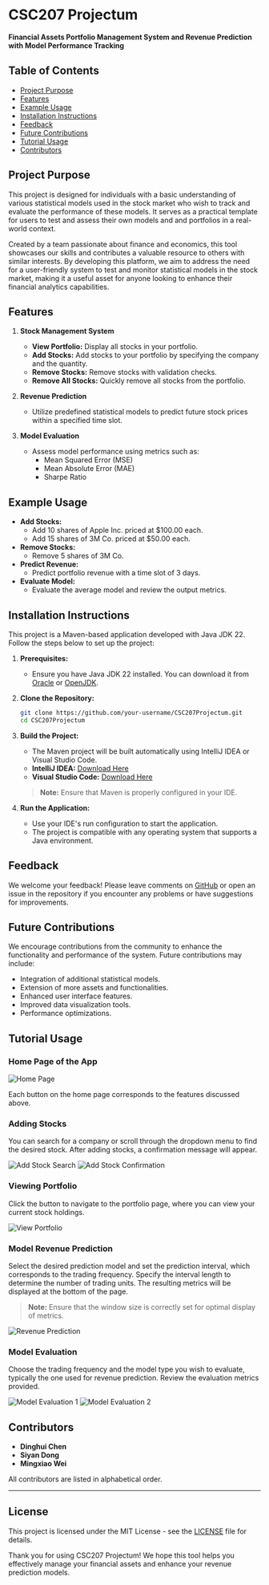 
# CSC207 Projectum

**Financial Assets Portfolio Management System and Revenue Prediction with Model Performance Tracking**

## Table of Contents
- [Project Purpose](#project-purpose)
- [Features](#features)
- [Example Usage](#example-usage)
- [Installation Instructions](#installation-instructions)
- [Feedback](#feedback)
- [Future Contributions](#future-contributions)
- [Tutorial Usage](#tutorial-usage)
- [Contributors](#contributors)

## Project Purpose

This project is designed for individuals with a basic understanding of various statistical models used in the stock market who wish to track and evaluate the performance of these models. It serves as a practical template for users to test and assess their own models and and portfolios in a real-world context.

Created by a team passionate about finance and economics, this tool showcases our skills and contributes a valuable resource to others with similar interests. By developing this platform, we aim to address the need for a user-friendly system to test and monitor statistical models in the stock market, making it a useful asset for anyone looking to enhance their financial analytics capabilities.

## Features

1. **Stock Management System**
   - **View Portfolio:** Display all stocks in your portfolio.
   - **Add Stocks:** Add stocks to your portfolio by specifying the company and the quantity.
   - **Remove Stocks:** Remove stocks with validation checks.
   - **Remove All Stocks:** Quickly remove all stocks from the portfolio.

2. **Revenue Prediction**
   - Utilize predefined statistical models to predict future stock prices within a specified time slot.

3. **Model Evaluation**
   - Assess model performance using metrics such as:
     - Mean Squared Error (MSE)
     - Mean Absolute Error (MAE)
     - Sharpe Ratio

## Example Usage

- **Add Stocks:**
  - Add 10 shares of Apple Inc. priced at $100.00 each.
  - Add 15 shares of 3M Co. priced at $50.00 each.
- **Remove Stocks:**
  - Remove 5 shares of 3M Co.
- **Predict Revenue:**
  - Predict portfolio revenue with a time slot of 3 days.
- **Evaluate Model:**
  - Evaluate the average model and review the output metrics.

## Installation Instructions

This project is a Maven-based application developed with Java JDK 22. Follow the steps below to set up the project:

1. **Prerequisites:**
   - Ensure you have Java JDK 22 installed. You can download it from [Oracle](https://www.oracle.com/java/technologies/javase/jdk22-archive-downloads.html) or [OpenJDK](https://openjdk.java.net/).

2. **Clone the Repository:**
   ```bash
   git clone https://github.com/your-username/CSC207Projectum.git
   cd CSC207Projectum
   ```

3. **Build the Project:**
   - The Maven project will be built automatically using IntelliJ IDEA or Visual Studio Code.
   - **IntelliJ IDEA:** [Download Here](https://www.jetbrains.com/idea/)
   - **Visual Studio Code:** [Download Here](https://code.visualstudio.com/)

   > **Note:** Ensure that Maven is properly configured in your IDE.

4. **Run the Application:**
   - Use your IDE's run configuration to start the application.
   - The project is compatible with any operating system that supports a Java environment.

## Feedback

We welcome your feedback! Please leave comments on [GitHub](https://github.com/SOMNIVM/CSC207Projectum) or open an issue in the repository if you encounter any problems or have suggestions for improvements.

## Future Contributions

We encourage contributions from the community to enhance the functionality and performance of the system. Future contributions may include:

- Integration of additional statistical models.
- Extension of more assets and functionalities.
- Enhanced user interface features.
- Improved data visualization tools.
- Performance optimizations.

## Tutorial Usage

### Home Page of the App

![Home Page](1733266137806.png)

Each button on the home page corresponds to the features discussed above.

### Adding Stocks

You can search for a company or scroll through the dropdown menu to find the desired stock. After adding stocks, a confirmation message will appear.

![Add Stock Search](cf8380f193d6f2744a189d01d2d0f44.png)
![Add Stock Confirmation](3d9c2fb6d368e65e532c747a11ca10f.png)

### Viewing Portfolio

Click the button to navigate to the portfolio page, where you can view your current stock holdings.

![View Portfolio](61a5dc1dd5cc7554e71c8b86b854a04.png)

### Model Revenue Prediction

Select the desired prediction model and set the prediction interval, which corresponds to the trading frequency. Specify the interval length to determine the number of trading units. The resulting metrics will be displayed at the bottom of the page.

> **Note:** Ensure that the window size is correctly set for optimal display of metrics.

![Revenue Prediction](b8fc773d6373ef88009143e248daaf1.png)

### Model Evaluation

Choose the trading frequency and the model type you wish to evaluate, typically the one used for revenue prediction. Review the evaluation metrics provided.

![Model Evaluation 1](de5ef67c7650a2c9d63d0d9007ca201.png)
![Model Evaluation 2](952f2470d542efa9dde9caf12a27aa0.png)

## Contributors

- **Dinghui Chen**
- **Siyan Dong**
- **Mingxiao Wei**

All contributors are listed in alphabetical order.

---
## License

This project is licensed under the MIT License - see the [LICENSE](LICENSE) file for details.


Thank you for using CSC207 Projectum! We hope this tool helps you effectively manage your financial assets and enhance your revenue prediction models.
